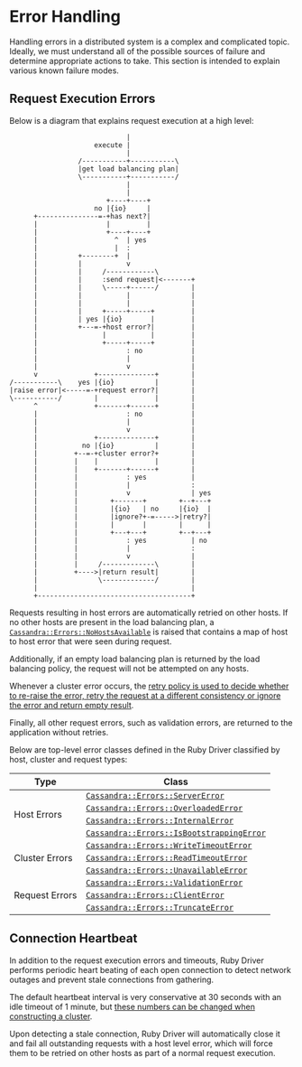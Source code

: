 # Error Handling

Handling errors in a distributed system is a complex and complicated topic.
Ideally, we must understand all of the possible sources of failure and determine
appropriate actions to take. This section is intended to explain various known
failure modes.

## Request Execution Errors

Below is a diagram that explains request execution at a high level:

```ditaa
                             |
                     execute |
                             |
                 /-----------+-----------\
                 |get load balancing plan|
                 \-----------+-----------/
                             |
                             |
                        +----+----+
                     no |{io}     |
      +---------------=-+has next?|
      |                 |         |
      |                 +----+----+
      |                   ^  | yes
      |                   |  :
      |          +--------+  |
      |          |           v
      |          |     /------------\
      |          |     :send request|<-------+
      |          |     \-----+------/        |
      |          |           |               |
      |          |           |               |
      |          |     +-----+-----+         |
      |          | yes |{io}       |         |
      |          +---=-+host error?|         |
      |                |           |         |
      |                +-----+-----+         |
      |                      : no            |
      |                      |               |
      |                      v               |
      v              +--------------+        |
/-----------\    yes |{io}          |        |
|raise error|<-----=-+request error?|        |
\-----------/        |              |        |
      ^              +-------+------+        |
      |                      : no            |
      |                      |               |
      |                      v               |
      |              +--------------+        |
      |           no |{io}          |        |
      |         +--=-+cluster error?+        |
      |         |    |              |        |
      |         |    +-------+------+        |
      |         |            : yes           |
      |         |            |               :
      |         |            v               | yes
      |         |        +-------+        +--+---+
      |         |        |{io}   | no     |{io}  |
      |         |        |ignore?+-=----->|retry?|
      |         |        |       |        |      |
      |         |        +---+---+        +--+---+
      |         |            : yes           | no
      |         |            |               :
      |         |            v               |
      |         |     /-------------\        |
      |         +---->|return result|        |
      |               \-------------/        |
      |                                      |
      +--------------------------------------+
```

Requests resulting in host errors are automatically retried on other hosts. If
no other hosts are present in the load balancing plan, a [`Cassandra::Errors::NoHostsAvailable`](http://datastax.github.io/ruby-driver/api/errors/no_hosts_available/)
is raised that contains a map of host to host error that were seen during
request.

Additionally, if an empty load balancing plan is returned by the load balancing
policy, the request will not be attempted on any hosts.

Whenever a cluster error occurs, the [retry policy is used to decide whether to
re-raise the error, retry the request at a different consistency or ignore the
error and return empty result](http://datastax.github.io/ruby-driver/features/retry_policies/).

Finally, all other request errors, such as validation errors, are returned to
the application without retries.

Below are top-level error classes defined in the Ruby Driver classified by host,
cluster and request types:

<table class="table table-striped table-hover table-condensed">
  <thead>
    <tr>
      <th>Type</th>
      <th>Class</th>
    </tr>
  </thead>
  <tbody>
    <tr>
      <td rowspan="4">Host Errors</td>
      <td>
        <a href="http://datastax.github.io/ruby-driver/api/errors/server_error/"><code>Cassandra::Errors::ServerError</code></a>
      </td>
    </tr>
    <tr>
      <td>
        <a href="http://datastax.github.io/ruby-driver/api/errors/overloaded_error/"><code>Cassandra::Errors::OverloadedError</code></a>
      </td>
    </tr>
    <tr>
      <td>
        <a href="http://datastax.github.io/ruby-driver/api/errors/internal_error/"><code>Cassandra::Errors::InternalError</code></a>
      </td>
    </tr>
    <tr>
      <td>
        <a href="http://datastax.github.io/ruby-driver/api/errors/is_bootstrapping_error/"><code>Cassandra::Errors::IsBootstrappingError</code></a>
      </td>
    </tr>
    <tr>
      <td rowspan="3">Cluster Errors</td>
      <td>
        <a href="http://datastax.github.io/ruby-driver/api/errors/write_timeout_error/"><code>Cassandra::Errors::WriteTimeoutError</code></a>
      </td>
    </tr>
    <tr>
      <td>
        <a href="http://datastax.github.io/ruby-driver/api/errors/read_timeout_error/"><code>Cassandra::Errors::ReadTimeoutError</code></a>
      </td>
    </tr>
    <tr>
      <td>
        <a href="http://datastax.github.io/ruby-driver/api/errors/unavailable_error/"><code>Cassandra::Errors::UnavailableError</code></a>
      </td>
    </tr>
    <tr>
      <td rowspan="3">Request Errors</td>
      <td>
        <a href="http://datastax.github.io/ruby-driver/api/errors/validation_error/"><code>Cassandra::Errors::ValidationError</code></a>
      </td>
    </tr>
    <tr>
      <td>
        <a href="http://datastax.github.io/ruby-driver/api/errors/client_error/"><code>Cassandra::Errors::ClientError</code></a>
      </td>
    </tr>
    <tr>
      <td>
        <a href="http://datastax.github.io/ruby-driver/api/errors/truncate_error/"><code>Cassandra::Errors::TruncateError</code></a>
      </td>
    </tr>
  </tbody>
</table>

## Connection Heartbeat

In addition to the request execution errors and timeouts, Ruby Driver performs
periodic heart beating of each open connection to detect network outages and
prevent stale connections from gathering.

The default heartbeat interval is very conservative at 30 seconds with an idle
timeout of 1 minute, but [these numbers can be changed when constructing a cluster](http://datastax.github.io/ruby-driver/api/).

Upon detecting a stale connection, Ruby Driver will automatically close it and
fail all outstanding requests with a host level error, which will force them to
be retried on other hosts as part of a normal request execution.

